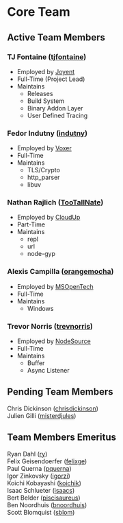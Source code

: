 # Core Team

## Active Team Members

### TJ Fontaine ([tjfontaine](https://github.com/tjfontaine))

 * Employed by [Joyent](http://joyent.com)
 * Full-Time (Project Lead)
 * Maintains
    - Releases
    - Build System
    - Binary Addon Layer
    - User Defined Tracing

### Fedor Indutny ([indutny](https://github.com/indutny))

 * Employed by [Voxer](http://voxer.com)
 * Full-Time
 * Maintains
    - TLS/Crypto
    - http_parser
    - libuv

### Nathan Rajlich ([TooTallNate](https://github.com/TooTallNate))

 * Employed by [CloudUp](http://cloudup.com)
 * Part-Time
 * Maintains
    - repl
    - url
    - node-gyp

### Alexis Campilla ([orangemocha](https://github.com/orangemocha))

 * Employed by [MSOpenTech](http://msopentech.com)
 * Full-Time
 * Maintains
    - Windows

### Trevor Norris ([trevnorris](https://github.com/trevnorris))

 * Employed by [NodeSource](http://nodesource.com)
 * Full-Time
 * Maintains
    - Buffer
    - Async Listener

## Pending Team Members

Chris Dickinson ([chrisdickinson](https://github.com/chrisdickinson))<br>
Julien Gilli ([misterdjules](https://github.com/misterdjules))


## Team Members Emeritus

Ryan Dahl ([ry](https://github.com/ry))<br>
Felix Geisendoerfer ([felixge](https://github.com/felixge))<br>
Paul Querna ([pquerna](https://github.com/pquerna))<br>
Igor Zinkovsky ([igorzi](https://github.com/igorzi))<br>
Koichi Kobayashi ([koichik](https://github.com/koichik))<br>
Isaac Schlueter ([isaacs](https://github.com/isaacs))<br>
Bert Belder ([piscisaureus](https://github.com/piscisaureus))<br>
Ben Noordhuis ([bnoordhuis](https://github.com/bnoordhuis))<br>
Scott Blomquist ([sblom](https://github.com/sblom))

